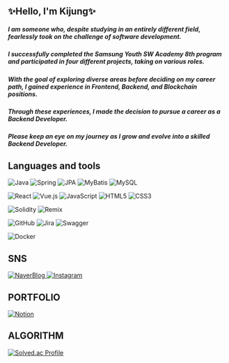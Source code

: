 ## ✨Hello, I'm Kijung✨

##### I am someone who, despite studying in an entirely different field, fearlessly took on the challenge of software development. 

##### I successfully completed the Samsung Youth SW Academy 8th program and participated in four different projects, taking on various roles. 

##### With the goal of exploring diverse areas before deciding on my career path, I gained experience in Frontend, Backend, and Blockchain positions. 

##### Through these experiences, I made the decision to pursue a career as a Backend Developer. 

##### Please keep an eye on my journey as I grow and evolve into a skilled Backend Developer.

## Languages and tools
<div>
  
![Java](https://img.shields.io/badge/java-%23ED8B00.svg?style=for-the-badge&logo=openjdk&logoColor=white)
![Spring](https://img.shields.io/badge/spring-%236DB33F.svg?style=for-the-badge&logo=spring&logoColor=white)
![JPA](https://img.shields.io/badge/-JPA-000000?style=for-the-badge&logo=jpa&logoColor=white) 
![MyBatis](https://img.shields.io/badge/-MyBatis-C70D2C?style=for-the-badge&logo=mybatis&logoColor=white)
![MySQL](https://img.shields.io/badge/mysql-%2300000f.svg?style=for-the-badge&logo=mysql&logoColor=white)

![React](https://img.shields.io/badge/react-%2320232a.svg?style=for-the-badge&logo=react&logoColor=%2361DAFB) 
![Vue.js](https://img.shields.io/badge/vue.js-%2335495e.svg?style=for-the-badge&logo=vuedotjs&logoColor=%234FC08D) 
![JavaScript](https://img.shields.io/badge/javascript-%23323330.svg?style=for-the-badge&logo=javascript&logoColor=%23F7DF1E)
![HTML5](https://img.shields.io/badge/html5-%23E34F26.svg?style=for-the-badge&logo=html5&logoColor=white)
![CSS3](https://img.shields.io/badge/css3-%231572B6.svg?style=for-the-badge&logo=css3&logoColor=white)

![Solidity](https://img.shields.io/badge/Solidity-%23363636.svg?style=for-the-badge&logo=solidity&logoColor=white) 
![Remix](https://img.shields.io/badge/remix-%23000.svg?style=for-the-badge&logo=remix&logoColor=white)

![GitHub](https://img.shields.io/badge/github-%23121011.svg?style=for-the-badge&logo=github&logoColor=white)
![Jira](https://img.shields.io/badge/jira-%230A0FFF.svg?style=for-the-badge&logo=jira&logoColor=white) 
![Swagger](https://img.shields.io/badge/-Swagger-%23Clojure?style=for-the-badge&logo=swagger&logoColor=white) 

![Docker](https://img.shields.io/badge/Docker-2496ED?style=for-the-badge&logo=docker&logoColor=white) 
</div>

## SNS

<a href="https://blog.naver.com/nkj0901" target="_blank">![NaverBlog](https://img.shields.io/badge/Blog-03C75A?style=for-the-badge&logo=naver&logoColor=white) </a>
<a href="https://www.instagram.com/nkj0901" target="_blank">![Instagram](https://img.shields.io/badge/Instagram-E4405F?style=for-the-badge&logo=instagram&logoColor=white)</a>

## PORTFOLIO
<a href="https://www.notion.so/Developer-Portfolio-5164ccfce0e447cf87039a828f43ac00?pvs=4" target="_blank">![Notion](https://img.shields.io/badge/Notion-%23000000.svg?style=for-the-badge&logo=notion&logoColor=white) </a>

## ALGORITHM
[![Solved.ac Profile](http://mazassumnida.wtf/api/v2/generate_badge?boj=nkj0901)](https://solved.ac/nkj0901)
